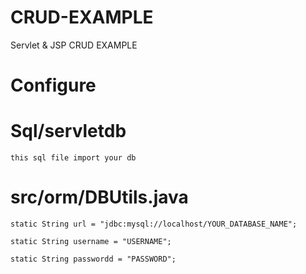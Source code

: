 # CRUD-EXAMPLE
Servlet &amp; JSP  CRUD EXAMPLE


# Configure

 # Sql/servletdb
  	this sql file import your db
  
 # src/orm/DBUtils.java
  	static String url = "jdbc:mysql://localhost/YOUR_DATABASE_NAME";
	
  	static String username = "USERNAME";
	
  	static String passwordd = "PASSWORD";
  
  
  
